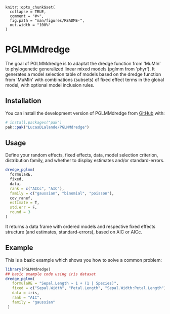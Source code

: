 ```{r, include = FALSE}
knitr::opts_chunk$set(
  collapse = TRUE,
  comment = "#>",
  fig.path = "man/figures/README-",
  out.width = "100%"
)
```

# PGLMMdredge

<!-- badges: start -->
<!-- badges: end -->

The goal of PGLMMdredge is to adaptat the dredge function from 'MuMIn' to phylogenetic generalized linear mixed models (pglmm from 'phyr'). It generates a model selection table of models based on the dredge function from 'MuMIn' with combinations (subsets) of fixed effect terms in the global model, with optional model inclusion rules. 

## Installation

You can install the development version of PGLMMdredge from [GitHub](https://github.com/) with:

``` r
# install.packages("pak")
pak::pak("LucasDLalande/PGLMMdredge")
```

## Usage

Define your random effects, fixed effects, data, model selection criterion, distribution family, and whether to display estimates and/or standard-errors.
``` r
dredge_pglmm(
  formulaRE,
  fixed,
  data,
  rank = c("AICc", "AIC"),
  family = c("gaussian", "binomial", "poisson"),
  cov_ranef,
  estimate = T,
  std.err = F,
  round = 3
)
```
It returns a data frame with ordered models and respective fixed effects structure (and estimates, standard-errors), based on AIC or AICc.

## Example

This is a basic example which shows you how to solve a common problem:

``` r
library(PGLMMdredge)
## basic example code using iris dataset
dredge_pglmm(
   formulaRE = "Sepal.Length ~ 1 + (1 | Species)",
   fixed = c("Sepal.Width", "Petal.Length", "Sepal.Width:Petal.Length"),
   data = iris,
   rank = "AIC",
   family = "gaussian"
 )
```

